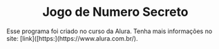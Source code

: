 <h1 align="center"> Jogo de Numero Secreto </h1>
Esse programa foi criado no curso da Alura.
Tenha mais informações no site: [link]([https:](https://www.alura.com.br/).
